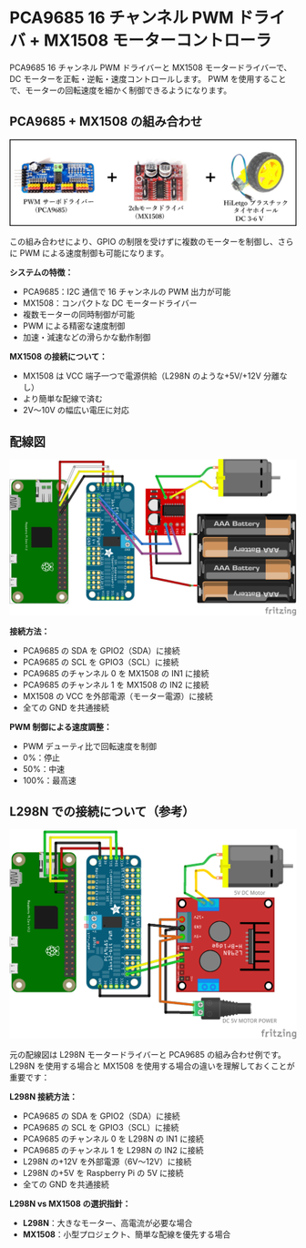 # PCA9685 16 チャンネル PWM ドライバ + MX1508 モーターコントローラ

PCA9685 16 チャンネル PWM ドライバーと MX1508 モータードライバーで、DC モーターを正転・逆転・速度コントロールします。
PWM を使用することで、モーターの回転速度を細かく制御できるようになります。

## PCA9685 + MX1508 の組み合わせ

![PCA9685とMX1508とモーター](mx1508_pca9685_motor.jpg "PCA9685+MX1508+タイヤホイール付きモーター")

この組み合わせにより、GPIO の制限を受けずに複数のモーターを制御し、さらに PWM による速度制御も可能になります。

**システムの特徴：**

- PCA9685：I2C 通信で 16 チャンネルの PWM 出力が可能
- MX1508：コンパクトな DC モータードライバー
- 複数モーターの同時制御が可能
- PWM による精密な速度制御
- 加速・減速などの滑らかな動作制御

**MX1508 の接続について：**

- MX1508 は VCC 端子一つで電源供給（L298N のような+5V/+12V 分離なし）
- より簡単な配線で済む
- 2V〜10V の幅広い電圧に対応

## 配線図

![配線図](mx1508_pca9685_wiring.jpg "PCA9685+MX1508配線図")

**接続方法：**

- PCA9685 の SDA を GPIO2（SDA）に接続
- PCA9685 の SCL を GPIO3（SCL）に接続
- PCA9685 のチャンネル 0 を MX1508 の IN1 に接続
- PCA9685 のチャンネル 1 を MX1508 の IN2 に接続
- MX1508 の VCC を外部電源（モーター電源）に接続
- 全ての GND を共通接続

**PWM 制御による速度調整：**

- PWM デューティ比で回転速度を制御
- 0%：停止
- 50%：中速
- 100%：最高速

## L298N での接続について（参考）

![L298N配線図](l298n_pca9685_wiring.png "L298N+PCA9685配線図")

元の配線図は L298N モータードライバーと PCA9685 の組み合わせ例です。L298N を使用する場合と MX1508 を使用する場合の違いを理解しておくことが重要です：

**L298N 接続方法：**

- PCA9685 の SDA を GPIO2（SDA）に接続
- PCA9685 の SCL を GPIO3（SCL）に接続
- PCA9685 のチャンネル 0 を L298N の IN1 に接続
- PCA9685 のチャンネル 1 を L298N の IN2 に接続
- L298N の+12V を外部電源（6V〜12V）に接続
- L298N の+5V を Raspberry Pi の 5V に接続
- 全ての GND を共通接続

**L298N vs MX1508 の選択指針：**

- **L298N**：大きなモーター、高電流が必要な場合
- **MX1508**：小型プロジェクト、簡単な配線を優先する場合
